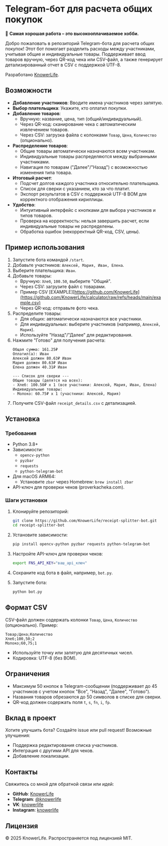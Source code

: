 # Telegram-бот для расчета общих покупок

🧠 **Самая хорошая работа – это высокооплачиваемое хобби.**

Добро пожаловать в репозиторий Telegram-бота для расчета общих покупок! Этот бот помогает разделить расходы между участниками, учитывая общие и индивидуальные товары. Поддерживает ввод товаров вручную, через QR-код чека или CSV-файл, а также генерирует детализированный отчет в CSV с поддержкой UTF-8.

Разработано [KnowerLife](https://github.com/KnowerLife).

## Возможности

- **Добавление участников**: Вводите имена участников через запятую.
- **Выбор плательщика**: Укажите, кто оплатил покупки.
- **Добавление товаров**:
  - Вручную: название, цена, тип (общий/индивидуальный).
  - Через QR-код: сканирование чека с автоматическим извлечением товаров.
  - Через CSV: загрузка файла с колонками `Товар`, `Цена`, `Количество` (опционально).
- **Распределение товаров**:
  - Общие товары автоматически назначаются всем участникам.
  - Индивидуальные товары распределяются между выбранными участниками.
  - Навигация по товарам ("Далее"/"Назад") с возможностью изменения типа товара.
- **Итоговый расчет**:
  - Подсчет долгов каждого участника относительно плательщика.
  - Список для сверки с указанием, кто за что платит.
  - Экспорт результатов в CSV с поддержкой UTF-8 BOM для корректного отображения кириллицы.
- **Удобство**:
  - Интуитивный интерфейс с кнопками для выбора участников и типов товаров.
  - Проверка на корректность: нельзя завершить расчет, если индивидуальные товары не распределены.
  - Обработка ошибок (некорректный QR-код, CSV, цены).

## Пример использования

1. Запустите бота командой `/start`.
2. Добавьте участников: `Алексей, Мария, Иван, Елена`.
3. Выберите плательщика: `Иван`.
4. Добавьте товары:
   - Вручную: `Хлеб`, `100.50`, выберите "Общий".
   - Через CSV: загрузите файл с товарами.
   - Пример CSV [EXAMPLE][https://github.com/KnowerLife](https://github.com/KnowerLife/calculator/raw/refs/heads/main/example.csv)
   - Через QR-код: отправьте фото чека.
5. Распределите товары:
   - Для общих: автоматически назначаются все участники.
   - Для индивидуальных: выберите участников (например, `Алексей, Мария`).
   - Используйте "Назад"/"Далее" для редактирования.
6. Нажмите "Готово" для получения расчета:
   ```
   Общая сумма: 161.25₽
   Оплатил(а): Иван
   Алексей должен 80.63₽ Иван
   Мария должен 80.63₽ Иван
   Елена должен 40.31₽ Иван

   --- Список для сверки ---
   Общие товары (делятся на всех):
   - Хлеб: 100.50₽ x 1 (все участники: Алексей, Мария, Иван, Елена)
   Индивидуальные товары:
   - Молоко: 60.75₽ x 1 (участники: Алексей, Мария)
   ```
7. Получите CSV-файл `receipt_details.csv` с детализацией.

## Установка

### Требования

- Python 3.8+
- Зависимости:
  - `opencv-python`
  - `pyzbar`
  - `requests`
  - `python-telegram-bot`
- Для macOS ARM64:
  - Установите `zbar` через Homebrew: `brew install zbar`
- API-ключ для проверки чеков (proverkacheka.com).

### Шаги установки

1. Клонируйте репозиторий:
   ```bash
   git clone https://github.com/KnowerLife/receipt-splitter-bot.git
   cd receipt-splitter-bot
   ```

2. Установите зависимости:
   ```bash
   pip install opencv-python pyzbar requests python-telegram-bot
   ```

3. Настройте API-ключ для проверки чеков:
   ```bash
   export FNS_API_KEY="ваш_api_ключ"
   ```

4. Сохраните код бота в файл, например, `bot.py`.

5. Запустите бота:
   ```bash
   python bot.py
   ```

## Формат CSV

CSV-файл должен содержать колонки `Товар`, `Цена`, `Количество` (опционально). Пример:

```csv
Товар;Цена;Количество
Хлеб;100,50;2
Молоко;60,75;1
```

- Используйте точку или запятую для десятичных чисел.
- Кодировка: UTF-8 (без BOM).

## Ограничения

- Максимум 50 кнопок в Telegram-сообщении (поддерживает до 45 участников с учетом кнопок "Все", "Назад", "Далее", "Готово").
- Названия товаров обрезаются до 50 символов в списке для сверки.
- QR-код должен содержать поля `t`, `s`, `fn`, `i`, `fp`.

## Вклад в проект

Хотите улучшить бота? Создайте issue или pull request! Возможные улучшения:
- Поддержка редактирования списка участников.
- Интеграция с другими API для чеков.
- Добавление локализации.

## Контакты

Свяжитесь со мной для обратной связи или идей:

- **GitHub**: [KnowerLife](https://github.com/KnowerLife)
- **Telegram**: [@knowerlife](https://t.me/knowerlife)
- **VK**: [knowerlife](https://vk.com/knowerlife)
- **Instagram**: [knowerlife](https://instagram.com/knowerlife)

## Лицензия

© 2025 KnowerLife. Распространяется под лицензией MIT.
